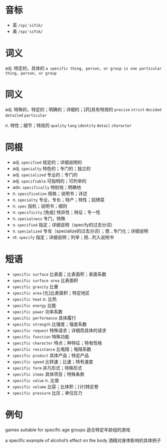 # 音标

- 英 `/spi'sifik/`
- 美 `/spɪ'sɪfɪk/`

# 词义

adj. 特定的，具体的
`a specific thing, person, or group is one particular thing, person, or group`

# 同义

adj. 特殊的，特定的；明确的；详细的；[药]具有特效的
`precise` `strict` `decided` `detailed` `particular`

n. 特性；细节；特效药
`quality` `tang` `identity` `detail` `character`

# 同根

- adj. `specified` 规定的；详细说明的
- adj. `specialty` 特色的；专门的；独立的
- adj. `specialized` 专业的；专门的
- adj. `specifiable` 可指明的；可列举的
- adv. `specifically` 特别地；明确地
- n. `specification` 规格；说明书；详述
- n. `specialty` 专业，专长；特产；特性；招牌菜
- n. `spec` 投机；说明书；细则
- n. `specificity` [免疫] 特异性；特征；专一性
- n. `specialness` 专门，特殊
- v. `specified` 指定；详细说明（specify的过去分词）
- v. `specialized` 专攻（specialize的过去分词）；使…专门化；详细说明
- vt. `specify` 指定；详细说明；列举；把…列入说明书

# 短语

- `specific surface` 比表面；比表面积；表面系数
- `specific surface area` 比表面积
- `specific gravity` 比重
- `specific area` [化]比表面积；特定地区
- `specific heat` n. 比热
- `specific energy` 比能
- `specific power` 功率系数
- `specific performance` 具体履行
- `specific strength` 比强度；强度系数
- `specific request` 特殊请求；详细而具体的请求
- `specific function` 特殊功能
- `specific character` 特点；种特征；特有性格
- `specific resistance` 比电阻；电阻系数
- `specific product` 具体产品；特定产品
- `specific speed` 比转速；比速；特有速度
- `specific form` 非凡形式；特殊形式
- `specific items` 具体项目；特殊条款
- `specific value` n. 比值
- `specific volume` 比容；比体积；[计]特定卷
- `specific pressure` 比压；单位压力

# 例句

games suitable for specific age groups
适合特定年龄组的游戏

a specific example of alcohol’s effect on the body
酒精对身体影响的具体例子


